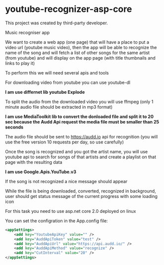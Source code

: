 # youtube-recognizer-asp-core

This project was created by third-party developer.

Music recogniser app

We want to create a web app (one page) that will have a place to put a video url (youtube music video), then the app will be able to recognize the name of the song and will fetch a list of other songs for the same artist (from youtube) and will display on the app page (with title thumbnails and links to play it)


To perform this we will need several apis and tools

For downloading video from youtube you can use youtube-dl  

<strong>I am use differnet lib youtube Explode</strong> 

To split the audio from the downloaded video you will use ffmpeg (only 1 minute audio file should be extracted in mp3 format)

<strong>I am use MediaToolkit lib to convert the donloaded file and split it to 20 sec because the Audd Api request the media file must be smaller than 25 seconds</strong>

The audio file should be sent to https://audd.io api for recognition (you will use the free version 10 requests per day, so use carefully)

Once the song is recognized and you got the artist name, you will use youtube api to search for songs of that artists and create a playlist on that page with the resulting data

<strong>I am use Google.Apis.YouTube.v3</strong>

If the song is not recognized a nice message should appear

While the file is being downloaded, converted, recognized in background, user should get status message of the current progress with some loading icon
 
For this task you need to use asp.net core 2.0 deployed on linux


You can set the configration in the App.config file:
```xml
<appSettings>
    <add key="YoutubeApiKey" value="" />
    <add key="AuddApiToken" value="test" />
    <add key="AuddApiUrl" value="https://api.audd.io/" />
    <add key="AuddApiMethod" value="recognize" />
    <add key="CutInterval" value="20" />
</appSettings>
```
